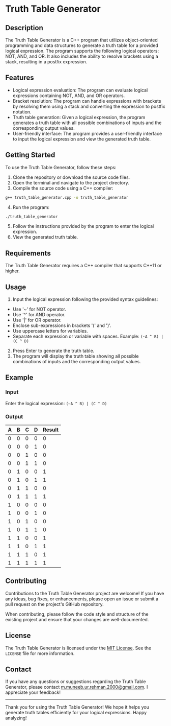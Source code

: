 # Truth Table Generator

## Description

The Truth Table Generator is a C++ program that utilizes object-oriented programming and data structures to generate a truth table for a provided logical expression. The program supports the following logical operators: NOT, AND, and OR. It also includes the ability to resolve brackets using a stack, resulting in a postfix expression.

## Features

- Logical expression evaluation: The program can evaluate logical expressions containing NOT, AND, and OR operators.
- Bracket resolution: The program can handle expressions with brackets by resolving them using a stack and converting the expression to postfix notation.
- Truth table generation: Given a logical expression, the program generates a truth table with all possible combinations of inputs and the corresponding output values.
- User-friendly interface: The program provides a user-friendly interface to input the logical expression and view the generated truth table.

## Getting Started

To use the Truth Table Generator, follow these steps:

1. Clone the repository or download the source code files.
2. Open the terminal and navigate to the project directory.
3. Compile the source code using a C++ compiler:
```sh
g++ truth_table_generator.cpp -o truth_table_generator
```
4. Run the program:
```sh
./truth_table_generator
```

5. Follow the instructions provided by the program to enter the logical expression.
6. View the generated truth table.

## Requirements

The Truth Table Generator requires a C++ compiler that supports C++11 or higher.

## Usage

1. Input the logical expression following the provided syntax guidelines:
- Use '~' for NOT operator.
- Use '^' for AND operator.
- Use '|' for OR operator.
- Enclose sub-expressions in brackets '(' and ')'.
- Use uppercase letters for variables.
- Separate each expression or variable with spaces.
Example: `(~A ^ B) | (C ^ D)`
2. Press Enter to generate the truth table.
3. The program will display the truth table showing all possible combinations of inputs and the corresponding output values.

## Example

### Input

Enter the logical expression: `(~A ^ B) | (C ^ D)`

### Output

| A | B | C | D | Result |
|---|---|---|---|--------|
| 0 | 0 | 0 | 0 |   0    |
| 0 | 0 | 0 | 1 |   0    |
| 0 | 0 | 1 | 0 |   0    |
| 0 | 0 | 1 | 1 |   0    |
| 0 | 1 | 0 | 0 |   1    |
| 0 | 1 | 0 | 1 |   1    |
| 0 | 1 | 1 | 0 |   0    |
| 0 | 1 | 1 | 1 |   1    |
| 1 | 0 | 0 | 0 |   0    |
| 1 | 0 | 0 | 1 |   0    |
| 1 | 0 | 1 | 0 |   0    |
| 1 | 0 | 1 | 1 |   0    |
| 1 | 1 | 0 | 0 |   1    |
| 1 | 1 | 0 | 1 |   1    |
| 1 | 1 | 1 | 0 |   1    |
| 1 | 1 | 1 | 1 |   1    |

## Contributing

Contributions to the Truth Table Generator project are welcome! If you have any ideas, bug fixes, or enhancements, please open an issue or submit a pull request on the project's GitHub repository.

When contributing, please follow the code style and structure of the existing project and ensure that your changes are well-documented.

## License

The Truth Table Generator is licensed under the [MIT License](LICENSE). See the `LICENSE` file for more information.

## Contact

If you have any questions or suggestions regarding the Truth Table Generator, please contact [m.muneeb.ur.rehman.2000@gmail.com](mailto:m.muneeb.ur.rehman.2000@gmail.com). I appreciate your feedback!

---

Thank you for using the Truth Table Generator! We hope it helps you generate truth tables efficiently for your logical expressions. Happy analyzing!



